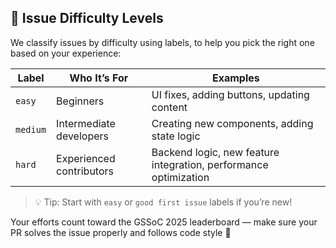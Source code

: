 

## 🧠 Issue Difficulty Levels

We classify issues by difficulty using labels, to help you pick the right one based on your experience:

| Label | Who It’s For | Examples |
|-------|--------------|----------|
| `easy` | Beginners | UI fixes, adding buttons, updating content |
| `medium` | Intermediate developers | Creating new components, adding state logic |
| `hard` | Experienced contributors | Backend logic, new feature integration, performance optimization |

> 💡 Tip: Start with `easy` or `good first issue` labels if you’re new!

Your efforts count toward the GSSoC 2025 leaderboard — make sure your PR solves the issue properly and follows code style 🎯


